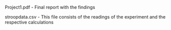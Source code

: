 Project1.pdf - Final report with the findings

stroopdata.csv - This file consists of the readings of the experiment and the respective calculations
